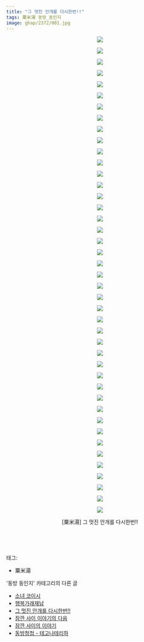 ```yaml
---
title: "그 멋진 안개를 다시한번!!"
tags: 粟米湯 동방_동인지
image: ghap/2372/001.jpg
---
```

<div class="article">
<p style="text-align: center; clear: none; float: none;"><img src="{{ site.nasurl }}/ghap/2372/001.jpg"/></p>
<p style="text-align: center; clear: none; float: none;"><img src="{{ site.nasurl }}/ghap/2372/002.jpg"/></p>
<p style="text-align: center; clear: none; float: none;"><img src="{{ site.nasurl }}/ghap/2372/003.jpg"/></p>
<p style="text-align: center; clear: none; float: none;"><img src="{{ site.nasurl }}/ghap/2372/004.jpg"/></p>
<p style="text-align: center; clear: none; float: none;"><img src="{{ site.nasurl }}/ghap/2372/005.jpg"/></p>
<p style="text-align: center; clear: none; float: none;"><img src="{{ site.nasurl }}/ghap/2372/006.jpg"/></p>
<p style="text-align: center; clear: none; float: none;"><img src="{{ site.nasurl }}/ghap/2372/007.jpg"/></p>
<p style="text-align: center; clear: none; float: none;"><img src="{{ site.nasurl }}/ghap/2372/008.jpg"/></p>
<p style="text-align: center; clear: none; float: none;"><img src="{{ site.nasurl }}/ghap/2372/009.jpg"/></p>
<p style="text-align: center; clear: none; float: none;"><img src="{{ site.nasurl }}/ghap/2372/010.jpg"/></p>
<p style="text-align: center; clear: none; float: none;"><img src="{{ site.nasurl }}/ghap/2372/011.jpg"/></p>
<p style="text-align: center; clear: none; float: none;"><img src="{{ site.nasurl }}/ghap/2372/012.jpg"/></p>
<p style="text-align: center; clear: none; float: none;"><img src="{{ site.nasurl }}/ghap/2372/013.jpg"/></p>
<p style="text-align: center; clear: none; float: none;"><img src="{{ site.nasurl }}/ghap/2372/014.jpg"/></p>
<p style="text-align: center; clear: none; float: none;"><img src="{{ site.nasurl }}/ghap/2372/015.jpg"/></p>
<p style="text-align: center; clear: none; float: none;"><img src="{{ site.nasurl }}/ghap/2372/016.jpg"/></p>
<p style="text-align: center; clear: none; float: none;"><img src="{{ site.nasurl }}/ghap/2372/017.jpg"/></p>
<p style="text-align: center; clear: none; float: none;"><img src="{{ site.nasurl }}/ghap/2372/018.jpg"/></p>
<p style="text-align: center; clear: none; float: none;"><img src="{{ site.nasurl }}/ghap/2372/019.jpg"/></p>
<p style="text-align: center; clear: none; float: none;"><img src="{{ site.nasurl }}/ghap/2372/020.jpg"/></p>
<p style="text-align: center; clear: none; float: none;"><img src="{{ site.nasurl }}/ghap/2372/021.jpg"/></p>
<p style="text-align: center; clear: none; float: none;"><img src="{{ site.nasurl }}/ghap/2372/022.jpg"/></p>
<p style="text-align: center; clear: none; float: none;"><img src="{{ site.nasurl }}/ghap/2372/023.jpg"/></p>
<p style="text-align: center; clear: none; float: none;"><img src="{{ site.nasurl }}/ghap/2372/024.jpg"/></p>
<p style="text-align: center; clear: none; float: none;"><img src="{{ site.nasurl }}/ghap/2372/025.jpg"/></p>
<p style="text-align: center; clear: none; float: none;"><img src="{{ site.nasurl }}/ghap/2372/026.jpg"/></p>
<p style="text-align: center; clear: none; float: none;"><img src="{{ site.nasurl }}/ghap/2372/027.jpg"/></p>
<p style="text-align: center; clear: none; float: none;"><img src="{{ site.nasurl }}/ghap/2372/028.jpg"/></p>
<p style="text-align: center; clear: none; float: none;"><img src="{{ site.nasurl }}/ghap/2372/029.jpg"/></p>
<p style="text-align: center; clear: none; float: none;"><img src="{{ site.nasurl }}/ghap/2372/030.jpg"/></p>
<p style="text-align: center; clear: none; float: none;"><img src="{{ site.nasurl }}/ghap/2372/031.jpg"/></p>
<p style="text-align: center; clear: none; float: none;"><img src="{{ site.nasurl }}/ghap/2372/032.jpg"/></p>
<p style="text-align: center; clear: none; float: none;"><img src="{{ site.nasurl }}/ghap/2372/033.jpg"/></p>
<p style="text-align: center; clear: none; float: none;"><img src="{{ site.nasurl }}/ghap/2372/034.jpg"/></p>
<p style="text-align: center; clear: none; float: none;"><img src="{{ site.nasurl }}/ghap/2372/035.jpg"/></p>
<p style="text-align: center; clear: none; float: none;"><img src="{{ site.nasurl }}/ghap/2372/036.jpg"/></p>
<p style="text-align: center; clear: none; float: none;"><img src="{{ site.nasurl }}/ghap/2372/037.jpg"/></p>
<p style="text-align: center; clear: none; float: none;"><img src="{{ site.nasurl }}/ghap/2372/038.jpg"/></p>
<p style="text-align: center; clear: none; float: none;"><img src="{{ site.nasurl }}/ghap/2372/039.jpg"/></p>
<p style="text-align: center; clear: none; float: none;"><img src="{{ site.nasurl }}/ghap/2372/040.jpg"/></p>
<p style="text-align: center; clear: none; float: none;"><img src="{{ site.nasurl }}/ghap/2372/041.jpg"/></p>
<p style="text-align: center; clear: none; float: none;"><img src="{{ site.nasurl }}/ghap/2372/042.jpg"/></p>
<p style="text-align: center; clear: none; float: none;"><img src="{{ site.nasurl }}/ghap/2372/043.jpg"/></p>
<p style="text-align: center; clear: none; float: none;">[粟米湯] 그 멋진 안개를 다시한번!!</p>
<p style="text-align: center; clear: none; float: none;"><br/></p>
<p><br/></p>
</div><div class="tagTrail">
<p>태그: </p>
<ul>
<li>粟米湯</li>
</ul>
</div><div class="another">
<p>'동방 동인지' 카테고리의 다른 글</p>
<ul>
<li><a href="/2016-09-28-ghap_2375">소녀 코이시</a></li>
<li><a href="/2016-09-28-ghap_2373">행복가래재납</a></li>
<li><a href="/2016-09-28-ghap_2372">그 멋진 안개를 다시한번!!</a></li>
<li><a href="/2016-09-28-ghap_2371">잠깐 사이 이야기의 다음</a></li>
<li><a href="/2016-09-28-ghap_2370">잠깐 사이의 이야기</a></li>
<li><a href="/2016-09-27-ghap_2368">동방청첩 - 테고나테리하</a></li>
</ul>
</div><div class="cb_module cb_fluid">
<div class="cb_wrt cb_profile">
</div><!-- commentList close -->
</div>